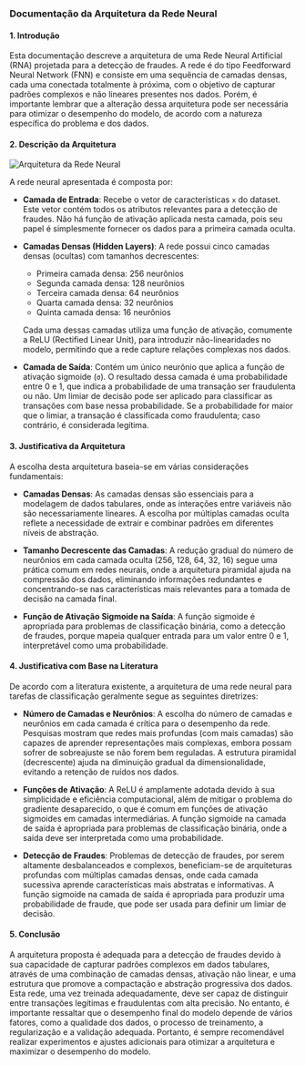 ### Documentação da Arquitetura da Rede Neural

#### 1. **Introdução**

Esta documentação descreve a arquitetura de uma Rede Neural Artificial (RNA) projetada para a detecção de fraudes. A rede é do tipo Feedforward Neural Network (FNN) e consiste em uma sequência de camadas densas, cada uma conectada totalmente à próxima, com o objetivo de capturar padrões complexos e não lineares presentes nos dados. Porém, é importante lembrar que a alteração dessa arquitetura pode ser necessária para otimizar o desempenho do modelo, de acordo com a natureza específica do problema e dos dados.

#### 2. **Descrição da Arquitetura**

![Arquitetura da Rede Neural](https://github.com/Inteli-College/2024-2A-T04-SI11-G01/blob/main/assets/arquitetura.png)

A rede neural apresentada é composta por:

- **Camada de Entrada**: Recebe o vetor de características `x` do dataset. Este vetor contém todos os atributos relevantes para a detecção de fraudes. Não há função de ativação aplicada nesta camada, pois seu papel é simplesmente fornecer os dados para a primeira camada oculta.

- **Camadas Densas (Hidden Layers)**: A rede possui cinco camadas densas (ocultas) com tamanhos decrescentes:
  - Primeira camada densa: 256 neurônios
  - Segunda camada densa: 128 neurônios
  - Terceira camada densa: 64 neurônios
  - Quarta camada densa: 32 neurônios
  - Quinta camada densa: 16 neurônios
  
  Cada uma dessas camadas utiliza uma função de ativação, comumente a ReLU (Rectified Linear Unit), para introduzir não-linearidades no modelo, permitindo que a rede capture relações complexas nos dados.

- **Camada de Saída**: Contém um único neurônio que aplica a função de ativação sigmoide (`σ`). O resultado dessa camada é uma probabilidade entre 0 e 1, que indica a probabilidade de uma transação ser fraudulenta ou não. Um limiar de decisão pode ser aplicado para classificar as transações com base nessa probabilidade. Se a probabilidade for maior que o limiar, a transação é classificada como fraudulenta; caso contrário, é considerada legítima.

#### 3. **Justificativa da Arquitetura**

A escolha desta arquitetura baseia-se em várias considerações fundamentais:

- **Camadas Densas**: As camadas densas são essenciais para a modelagem de dados tabulares, onde as interações entre variáveis não são necessariamente lineares. A escolha por múltiplas camadas oculta reflete a necessidade de extrair e combinar padrões em diferentes níveis de abstração.

- **Tamanho Decrescente das Camadas**: A redução gradual do número de neurônios em cada camada oculta (256, 128, 64, 32, 16) segue uma prática comum em redes neurais, onde a arquitetura piramidal ajuda na compressão dos dados, eliminando informações redundantes e concentrando-se nas características mais relevantes para a tomada de decisão na camada final.

- **Função de Ativação Sigmoide na Saída**: A função sigmoide é apropriada para problemas de classificação binária, como a detecção de fraudes, porque mapeia qualquer entrada para um valor entre 0 e 1, interpretável como uma probabilidade.

#### 4. **Justificativa com Base na Literatura**

De acordo com a literatura existente, a arquitetura de uma rede neural para tarefas de classificação geralmente segue as seguintes diretrizes:

- **Número de Camadas e Neurônios**: A escolha do número de camadas e neurônios em cada camada é crítica para o desempenho da rede. Pesquisas mostram que redes mais profundas (com mais camadas) são capazes de aprender representações mais complexas, embora possam sofrer de sobreajuste se não forem bem reguladas. A estrutura piramidal (decrescente) ajuda na diminuição gradual da dimensionalidade, evitando a retenção de ruídos nos dados.

- **Funções de Ativação**: A ReLU é amplamente adotada devido à sua simplicidade e eficiência computacional, além de mitigar o problema do gradiente desaparecido, o que é comum em funções de ativação sigmoides em camadas intermediárias. A função sigmoide na camada de saída é apropriada para problemas de classificação binária, onde a saída deve ser interpretada como uma probabilidade.

- **Detecção de Fraudes**: Problemas de detecção de fraudes, por serem altamente desbalanceados e complexos, beneficiam-se de arquiteturas profundas com múltiplas camadas densas, onde cada camada sucessiva aprende características mais abstratas e informativas. A função sigmoide na camada de saída é apropriada para produzir uma probabilidade de fraude, que pode ser usada para definir um limiar de decisão.

#### 5. **Conclusão**

A arquitetura proposta é adequada para a detecção de fraudes devido à sua capacidade de capturar padrões complexos em dados tabulares, através de uma combinação de camadas densas, ativação não linear, e uma estrutura que promove a compactação e abstração progressiva dos dados. Esta rede, uma vez treinada adequadamente, deve ser capaz de distinguir entre transações legítimas e fraudulentas com alta precisão. No entanto, é importante ressaltar que o desempenho final do modelo depende de vários fatores, como a qualidade dos dados, o processo de treinamento, a regularização e a validação adequada. Portanto, é sempre recomendável realizar experimentos e ajustes adicionais para otimizar a arquitetura e maximizar o desempenho do modelo.